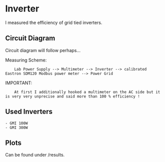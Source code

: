 # Inverter

I measured the efficiency of grid tied inverters.

## Circuit Diagram

Circuit diagram will follow perhaps...


Measuring Scheme: 
        
        Lab Power Supply --> Multimeter --> Inverter --> calibrated Eastron SDM120 Modbus power meter --> Power Grid

IMPORTANT: 

        At first I additionally hooked a multimeter on the AC side but it is very very unprecise and said more than 100 % efficiency !

## Used Inverters

    - GMI 100W
    - GMI 300W 

## Plots

Can be found under /results.